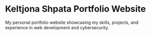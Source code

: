 # Keltjona Shpata Portfolio Website

My personal portfolio website showcasing my skills, projects, and experience in web development and cybersecurity.
